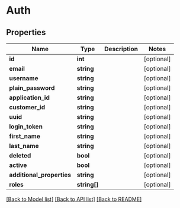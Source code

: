 # Auth

## Properties
Name | Type | Description | Notes
------------ | ------------- | ------------- | -------------
**id** | **int** |  | [optional] 
**email** | **string** |  | [optional] 
**username** | **string** |  | [optional] 
**plain_password** | **string** |  | [optional] 
**application_id** | **string** |  | [optional] 
**customer_id** | **string** |  | [optional] 
**uuid** | **string** |  | [optional] 
**login_token** | **string** |  | [optional] 
**first_name** | **string** |  | [optional] 
**last_name** | **string** |  | [optional] 
**deleted** | **bool** |  | [optional] 
**active** | **bool** |  | [optional] 
**additional_properties** | **string** |  | [optional] 
**roles** | **string[]** |  | [optional] 

[[Back to Model list]](../../README.md#documentation-for-models) [[Back to API list]](../../README.md#documentation-for-api-endpoints) [[Back to README]](../../README.md)

